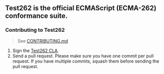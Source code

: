 ## Test262 is the official ECMAScript (ECMA-262) conformance suite.

### Contributing to Test262
> See [CONTRIBUTING.md](./CONTRIBUTING.md)

1. Sign the [Test262 CLA](http://tc39.github.io/test262-cla).
2. Send a pull request. Please make sure you have one commit per pull request. If you have multiple commits, squash them before sending the pull request.